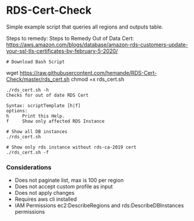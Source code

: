 # RDS-Cert-Check


Simple example script that queries all regions and outputs table.

Steps to remedy: Steps to Remedy Out of Data Cert: https://aws.amazon.com/blogs/database/amazon-rds-customers-update-your-ssl-tls-certificates-by-february-5-2020/

```
# Download Bash Script

```
wget https://raw.githubusercontent.com/hemande/RDS-Cert-Check/master/rds_cert.sh
chmod +x rds_cert.sh

```
./rds_cert.sh -h
Checks for out of date RDS Cert

Syntax: scriptTemplate [h|f]
options:
h     Print this Help.
f     Show only affected RDS Instance

```


```
# Show all DB instances
./rds_cert.sh
```

```
# Show only rds instance without rds-ca-2019 cert
./rds_cert.sh -f

```


### Considerations

- Does not paginate list, max is 100 per region
- Does not accept custom profile as input
- Does not apply changes
- Requires aws cli installed
- IAM Permissions ec2:DescribeRegions and rds:DescribeDBInstances permissions